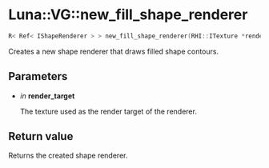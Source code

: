 # Luna::VG::new_fill_shape_renderer

```c++
R< Ref< IShapeRenderer > > new_fill_shape_renderer(RHI::ITexture *render_target)
```

Creates a new shape renderer that draws filled shape contours. 



## Parameters
* *in* **render_target**

    The texture used as the render target of the renderer. 

## Return value
Returns the created shape renderer. 

